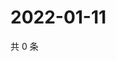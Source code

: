 # 2022-01-11

共 0 条

<!-- BEGIN WEIBO -->
<!-- 最后更新时间 Tue Jan 11 2022 00:01:17 GMT+0800 (China Standard Time) -->

<!-- END WEIBO -->
